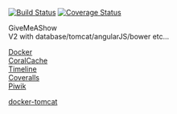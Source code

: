 [![Build Status](https://travis-ci.org/GiveMeAShow/givemeashow.svg?branch=master)](https://travis-ci.org/GiveMeAShow/givemeashow) [![Coverage Status](https://coveralls.io/repos/GiveMeAShow/givemeashow/badge.svg?branch=%2337)](https://coveralls.io/r/GiveMeAShow/givemeashow?branch=%2337)  

GiveMeAShow  
V2 with database/tomcat/angularJS/bower etc...

[Docker](https://www.docker.com/)  
[CoralCache](http://www.coralcdn.org/)    
[Timeline](http://visjs.org/#example)  
[Coveralls](https://coveralls.io)  
[Piwik](http://fr.piwik.org/)  


[docker-tomcat](https://github.com/tutumcloud/tutum-docker-tomcat)
